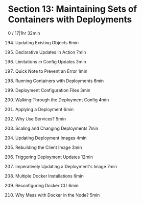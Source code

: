 # Section 13: Maintaining Sets of Containers with Deployments
0 / 17|1hr 32min

194. Updating Existing Objects
6min

195. Declarative Updates in Action
7min

196. Limitations in Config Updates
3min

197. Quick Note to Prevent an Error
1min

198. Running Containers with Deployments
6min

199. Deployment Configuration Files
3min

200. Walking Through the Deployment Config
4min

201. Applying a Deployment
6min

202. Why Use Services?
5min

203. Scaling and Changing Deployments
7min

204. Updating Deployment Images
4min

205. Rebuilding the Client Image
3min

206. Triggering Deployment Updates
12min

207. Imperatively Updating a Deployment's Image
7min

208. Multiple Docker Installations
6min

209. Reconfiguring Docker CLI
6min

210. Why Mess with Docker in the Node?
5min